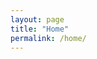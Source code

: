 ```yaml
---
layout: page
title: "Home"
permalink: /home/
---
```

<html>
<title> "HELLO WORLD -- This site is under construction by mbaltaxe. Hang tight!" </title>

</html>

